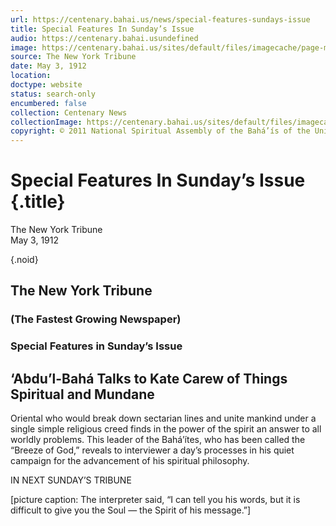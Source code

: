 ```yaml
---
url: https://centenary.bahai.us/news/special-features-sundays-issue
title: Special Features In Sunday’s Issue
audio: https://centenary.bahai.usundefined
image: https://centenary.bahai.us/sites/default/files/imagecache/page-main-image/images/press_clippings/05-03-1912%2CNew%20York%20Tribune%2C-Special%20Features%20in%20Sunday%27s%20Issue.png
source: The New York Tribune
date: May 3, 1912
location: 
doctype: website
status: search-only
encumbered: false
collection: Centenary News
collectionImage: https://centenary.bahai.us/sites/default/files/imagecache/theme-image/main_image/abdulbaha-overview-small_0.jpg
copyright: © 2011 National Spiritual Assembly of the Bahá’ís of the United States
---
```



# Special Features In Sunday’s Issue {.title}

The New York Tribune  
May 3, 1912  

{.noid}  



## The New York Tribune

### (The Fastest Growing Newspaper)

### Special Features in Sunday’s Issue

## ‘Abdu’l-Bahá Talks to Kate Carew of Things Spiritual and Mundane

Oriental who would break down sectarian lines and unite mankind under a single simple religious creed finds in the power of the spirit an answer to all worldly problems. This leader of the Bahá’ítes, who has been called the “Breeze of God,” reveals to interviewer a day’s processes in his quiet campaign for the advancement of his spiritual philosophy.

IN NEXT SUNDAY’S TRIBUNE

\[picture caption: The interpreter said, “I can tell you his words, but it is difficult to give you the Soul — the Spirit of his message.”\]